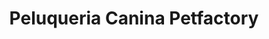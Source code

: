 ---
title: "Peluqueria Canina Petfactory"
url: /uvieu-oviedo/peluqueria-canina-petfactory/
shop: peluquería canina
---